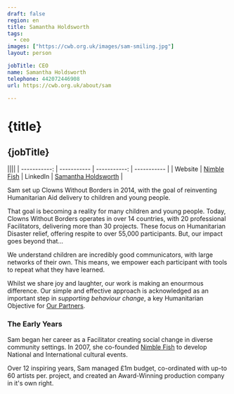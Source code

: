 ```yaml
---
draft: false
region: en
title: Samantha Holdsworth
tags:
  - ceo
images: ["https://cwb.org.uk/images/sam-smiling.jpg"]
layout: person

jobTitle: CEO
name: Samantha Holdsworth
telephone: 442072446908
url: https://cwb.org.uk/about/sam

---
```


# {title}
## {jobTitle}

||||
| -----------: | ----------- | -----------: | ----------- |
| Website | [Nimble Fish](https://nimble-fish.co.uk/about-the-fish/) | LinkedIn | [Samantha Holdsworth](https://uk.linkedin.com/in/samantha-holdsworth) |

<!--### The Vision-->

Sam set up Clowns Without Borders in 2014, with the goal of reinventing Humanitarian Aid delivery to children and young people.

<!--### Today-->

That goal is becoming a reality for many children and young people. Today, Clowns Without Borders operates in over 14 countries, with 20 professional Facilitators, delivering more than 30 projects. These focus on Humanitarian Disaster relief, offering respite to over 55,000 participants. But, our impact goes beyond that...

We understand children are incredibly good communicators, with large networks of their own. This means, we empower each participant with tools to repeat what they have learned. <!--Magic.-->

Whilst we share joy and laughter, our work is making an enourmous difference. Our simple and effective approach is acknowledged as an important step in _supporting behaviour change_, a key Humanitarian Objective for [Our Partners](#).

<!--Our key thematics: 
WASH
PSS
GBV
Gender & Equality

Our focus on sustainability via capacity building workshops, working with local Partners and artists. Supporting NGO partners to deliver playful, child-centred activities on our key thematics.-->

### The Early Years

Sam began her career as a Facilitator <!-- and clown --> creating social change in diverse community settings. In 2007, she co-founded [Nimble Fish](https://nimble-fish.co.uk/about-the-fish/) to develop National and International cultural events. 

Over 12 inspiring years, Sam managed £1m budget, co-ordinated with up-to 60 artists per. project, and created an Award-Winning production company in it's own right. 

<!--### The Future-->

<!--What else does our audience want to know about the CEO?:
- awards
- achievements
- trusted endosements
-->